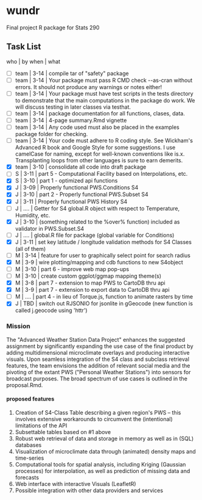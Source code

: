 # wundr
Final project R package for Stats 290

## Task List
 who | by when | what
- [ ] team | 3-14 | compile tar of "safety" package
- [ ] team | 3-14 | Your package must pass R CMD check --as-cran without errors. It should not produce any warnings or notes either!
- [ ] team | 3-14 | Your package must have test scripts in the tests directory to demonstrate that the main computations in the package do work. We will discuss testing in later classes via testhat.
- [ ] team | 3-14 | package documentation for all functions, clases, data.
- [ ] team | 3-14 | 4-page summary.Rmd vignette
- [ ] team | 3-14 | Any code used must also be placed in the examples package folder for checking.
- [ ] team | 3-14 | Your code must adhere to R coding style. See Wickham's Advanced R book and Google Style for some suggestions. I use camelCase for naming, except for well-known conventions like is.x. Transplanting loops from other languages is sure to earn demerits.
- [x] team | 3-10 | consolidate all code into draft package
- [ ] S    | 3-11 | part 5 - Computational Facility based on Interpolations, etc.
- [x] S    | 3-10 | part 1 - optimized api functions
- [x] J    | 3-09 | Properly functional PWS.Conditions S4
- [x] J    | 3-10 | part 2 - Properly functional PWS.Subset S4
- [x] J    | 3-11 | Properly functional PWS History S4
- [ ] J    | .... | Getter for S4 global.R object with respect to Temperature, Humidity, etc.
- [x] J    | 3-10 | (something related to the %over% function) included as validator in PWS.Subset.S4
- [ ] J    | .... | global.R file for package (global variable for Conditions)
- [x] J    | 3-11 | set key latitude / longitude validation methods for S4 Classes (all of them)
- [ ] M    | 3-14 | feature for user to graphically select point for search radius
- [x] M    | 3-9 | wire plotting/mapping and cdb functions to new S4object
- [ ] M    | 3-10 | part 6 - improve web map pop-ups
- [ ] M    | 3-10 | create custom ggplot/ggmap mapping theme(s)
- [x] M    | 3-8 | part 7 - extension to map PWS to CartoDB thru api
- [x] M    | 3-9 | part 7 - extension to export data to CartoDB thru api
- [ ] M    | .... | part 4 - in lieu of Torque.js, function to animate rasters by time
- [x] J    | TBD | switch out RJSONIO for jsonlite in gGeocode (new function is called j.geocode using 'httr')

### Mission
The "Advanced Weather Station Data Project" enhances the suggested assignment by significantly expanding the use case of the final product by adding multidimensional microclimate overlays and producing interactive visuals.  Upon seamless integration of the S4 class and subclass retrieval features, the team envisions the addition of relevant social media and the pivoting of the extant PWS ("Personal Weather Stations") into sensors for broadcast purposes.  The broad spectrum of use cases is outlined in the proposal.Rmd.

#### proposed features

 1. Creation of S4-Class Table describing a given region's PWS – this involves extensive workarounds to circumvent the (intentional)   limitations of the API
 2. Subsettable tables based on #1 above
 3. Robust web retrieval of data and storage in memory as well as in (SQL) databases
 4. Visualization of microclimate data through (animated) density maps and time-series
 5. Computational tools for spatial analysis, including Kriging (Gaussian processes) for interpolation, as well as prediction of missing data and forecasts
 6. Web interface with interactive Visuals (LeafletR)
 7. Possible integration with other data providers and services
